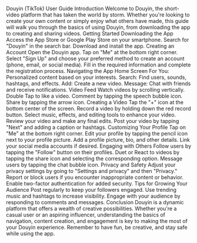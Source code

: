 Douyin (TikTok) User Guide
Introduction
Welcome to Douyin, the short-video platform that has taken the world by storm. Whether you're looking to create your own content or simply enjoy what others have made, this guide will walk you through the basics of using Douyin, from downloading the app to creating and sharing videos.
Getting Started
Downloading the App
Access the App Store or Google Play Store on your smartphone.
Search for "Douyin" in the search bar.
Download and install the app.
Creating an Account
Open the Douyin app.
Tap on "Me" at the bottom right corner.
Select "Sign Up" and choose your preferred method to create an account (phone, email, or social media).
Fill in the required information and complete the registration process.
Navigating the App
Home Screen
For You: Personalized content based on your interests.
Search: Find users, sounds, hashtags, and effects.
Add: Create a new video.
Message: Chat with friends and receive notifications.
Video Feed
Watch videos by scrolling vertically.
Double Tap to like a video.
Comment by tapping the speech bubble icon.
Share by tapping the arrow icon.
Creating a Video
Tap the "+" icon at the bottom center of the screen.
Record a video by holding down the red record button.
Select music, effects, and editing tools to enhance your video.
Review your video and make any final edits.
Post your video by tapping "Next" and adding a caption or hashtags.
Customizing Your Profile
Tap on "Me" at the bottom right corner.
Edit your profile by tapping the pencil icon next to your profile picture.
Add a profile picture, bio, and other details.
Link your social media accounts if desired.
Engaging with Others
Follow users by tapping the "Follow" button on their profiles.
Duet or React to videos by tapping the share icon and selecting the corresponding option.
Message users by tapping the chat bubble icon.
Privacy and Safety
Adjust your privacy settings by going to "Settings and privacy" and then "Privacy."
Report or block users if you encounter inappropriate content or behavior.
Enable two-factor authentication for added security.
Tips for Growing Your Audience
Post regularly to keep your followers engaged.
Use trending music and hashtags to increase visibility.
Engage with your audience by responding to comments and messages.
Conclusion
Douyin is a dynamic platform that offers a wealth of creative possibilities. Whether you're a casual user or an aspiring influencer, understanding the basics of navigation, content creation, and engagement is key to making the most of your Douyin experience. Remember to have fun, be creative, and stay safe while using the app.